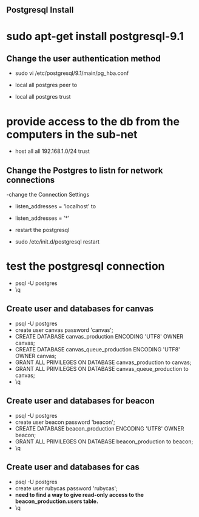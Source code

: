 ## Postgresql Install

# sudo apt-get install postgresql-9.1

## Change the user authentication method

- sudo vi /etc/postgresql/9.1/main/pg_hba.conf

 - local      all     postgres     peer 
to
 - local      all     postgres     trust

# provide access to the db from the computers in the sub-net
 - host all all 192.168.1.0/24 trust

## Change the Postgres to listn for network connections

-change the Connection Settings 

 - listen_addresses = 'localhost' 
to
 - listen_addresses = '*' 

- restart the postgresql

- sudo /etc/init.d/postgresql restart

# test the postgresql connection 

- psql -U postgres
- \q

## Create user and databases for canvas

- psql -U postgres
- create user canvas password 'canvas';
- CREATE DATABASE canvas_production ENCODING 'UTF8' OWNER canvas;
- CREATE DATABASE canvas_queue_production ENCODING 'UTF8' OWNER canvas;
- GRANT ALL PRIVILEGES ON DATABASE canvas_production to canvas;
- GRANT ALL PRIVILEGES ON DATABASE canvas_queue_production to canvas;
- \q

## Create user and databases for beacon

- psql -U postgres
- create user beacon password 'beacon';
- CREATE DATABASE beacon_production ENCODING 'UTF8' OWNER beacon;
- GRANT ALL PRIVILEGES ON DATABASE beacon_production to beacon;
- \q

## Create user and databases for cas

- psql -U postgres
- create user rubycas password 'rubycas';
- **need to find a way to give read-only access to the beacon_production.users table.**
- \q



